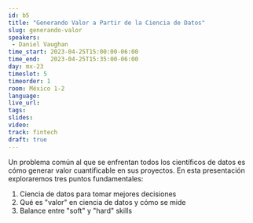 ```yaml
---
id: b5
title: "Generando Valor a Partir de la Ciencia de Datos"
slug: generando-valor
speakers:
 - Daniel Vaughan
time_start: 2023-04-25T15:00:00-06:00
time_end:   2023-04-25T15:35:00-06:00
day: mx-23
timeslot: 5
timeorder: 1
room: México 1-2
language: 
live_url: 
tags:
slides: 
video: 
track: fintech
draft: true
---
```


Un problema común al que se enfrentan todos los científicos de datos es cómo generar valor cuantificable en sus proyectos.  En esta presentación exploraremos tres puntos fundamentales:

1. Ciencia de datos para tomar mejores decisiones
2. Qué es "valor" en ciencia de datos y cómo se mide
3. Balance entre "soft" y "hard" skills